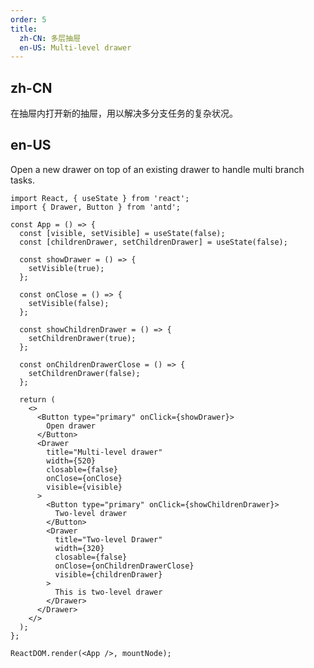 ```yaml
---
order: 5
title:
  zh-CN: 多层抽屉
  en-US: Multi-level drawer
---
```


## zh-CN

在抽屉内打开新的抽屉，用以解决多分支任务的复杂状况。

## en-US

Open a new drawer on top of an existing drawer to handle multi branch tasks.

```tsx
import React, { useState } from 'react';
import { Drawer, Button } from 'antd';

const App = () => {
  const [visible, setVisible] = useState(false);
  const [childrenDrawer, setChildrenDrawer] = useState(false);

  const showDrawer = () => {
    setVisible(true);
  };

  const onClose = () => {
    setVisible(false);
  };

  const showChildrenDrawer = () => {
    setChildrenDrawer(true);
  };

  const onChildrenDrawerClose = () => {
    setChildrenDrawer(false);
  };

  return (
    <>
      <Button type="primary" onClick={showDrawer}>
        Open drawer
      </Button>
      <Drawer
        title="Multi-level drawer"
        width={520}
        closable={false}
        onClose={onClose}
        visible={visible}
      >
        <Button type="primary" onClick={showChildrenDrawer}>
          Two-level drawer
        </Button>
        <Drawer
          title="Two-level Drawer"
          width={320}
          closable={false}
          onClose={onChildrenDrawerClose}
          visible={childrenDrawer}
        >
          This is two-level drawer
        </Drawer>
      </Drawer>
    </>
  );
};

ReactDOM.render(<App />, mountNode);
```

<style>
[data-theme="dark"] .site-multi-level-drawer-footer {
  border-top: 1px solid #303030;
  background: #1f1f1f;
}
</style>
